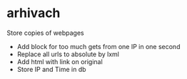 # arhivach

Store copies of webpages

- Add block for too much gets from one IP in one second
- Replace all urls to absolute by lxml
- Add html with link on original
- Store IP and Time in db


